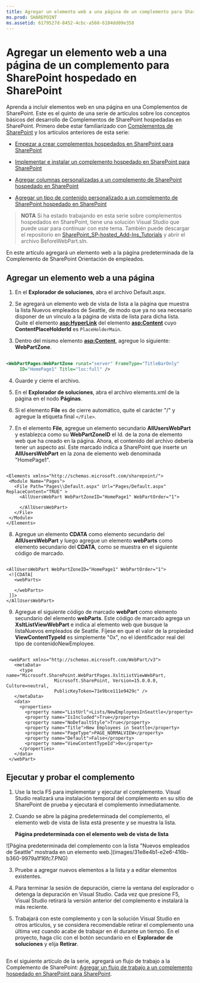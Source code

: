 ```yaml
---
title: Agregar un elemento web a una página de un complemento para SharePoint hospedado en SharePoint
ms.prod: SHAREPOINT
ms.assetid: 6179527d-8452-4cbc-a560-6104dd09e358
---
```



# Agregar un elemento web a una página de un complemento para SharePoint hospedado en SharePoint
Aprenda a incluir elementos web en una página en una Complementos de SharePoint.
Este es el quinto de una serie de artículos sobre los conceptos básicos del desarrollo de Complementos de SharePoint hospedadas en SharePoint. Primero debe estar familiarizado con  [Complementos de SharePoint](sharepoint-add-ins.md) y los artículos anteriores de esta serie:
  
    
    


-  [Empezar a crear complementos hospedados en SharePoint para SharePoint](get-started-creating-sharepoint-hosted-sharepoint-add-ins.md)
    
  
-  [Implementar e instalar un complemento hospedado en SharePoint para SharePoint](deploy-and-install-a-sharepoint-hosted-sharepoint-add-in.md)
    
  
-  [Agregar columnas personalizadas a un complemento de SharePoint hospedado en SharePoint](add-custom-columns-to-a-sharepoint-hostedsharepoint-add-in.md)
    
  
-  [Agregar un tipo de contenido personalizado a un complemento de SharePoint hospedado en SharePoint](add-a-custom-content-type-to-a-sharepoint-hostedsharepoint-add-in.md)
    
  

> **NOTA**
> Si ha estado trabajando en esta serie sobre complementos hospedados en SharePoint, tiene una solución Visual Studio que puede usar para continuar con este tema. También puede descargar el repositorio en  [SharePoint_SP-hosted_Add-Ins_Tutorials](https://github.com/OfficeDev/SharePoint_SP-hosted_Add-Ins_Tutorials) y abrir el archivo BeforeWebPart.sln.
  
    
    

En este artículo agregará un elemento web a la página predeterminada de la Complemento de SharePoint Orientación de empleados.
## Agregar un elemento web a una página


  
    
    

1. En el **Explorador de soluciones**, abra el archivo Default.aspx. 
    
  
2. Se agregará un elemento web de vista de lista a la página que muestra la lista Nuevos empleados de Seattle, de modo que ya no sea necesario disponer de un vínculo a la página de vista de lista para dicha lista. Quite el elemento **<asp:HyperLink>** del elemento **<asp:Content>** cuyo **ContentPlaceHolderId** es `PlaceHolderMain`. 
    
  
3. Dentro del mismo elemento **<asp:Content>**, agregue lo siguiente: **WebPartZone**. 
    
 ```XML
  
<WebPartPages:WebPartZone runat="server" FrameType="TitleBarOnly"
      ID="HomePage1" Title="loc:full" />

 ```

4. Guarde y cierre el archivo.
    
  
5. En el **Explorador de soluciones**, abra el archivo elements.xml de la página en el nodo **Páginas**. 
    
  
6. Si el elemento **File** es de cierre automático, quite el carácter "/" y agregue la etiqueta final `</File>`.
    
  
7. En el elemento **File**, agregue un elemento secundario **AllUsersWebPart** y establezca como su **WebPartZoneID** el Id. de la zona de elemento web que ha creado en la página. Ahora, el contenido del archivo debería tener un aspecto así. Este marcado indica a SharePoint que inserte un **AllUsersWebPart** en la zona de elemento web denominada "HomePage1".
    
 ```
  
<Elements xmlns="http://schemas.microsoft.com/sharepoint/">
  <Module Name="Pages">
    <File Path="Pages\\Default.aspx" Url="Pages/Default.aspx" ReplaceContent="TRUE" >
      <AllUsersWebPart WebPartZoneID="HomePage1" WebPartOrder="1">

      </AllUsersWebPart>
    </File>
  </Module>
</Elements>

 ```

8. Agregue un elemento **CDATA** como elemento secundario del **AllUsersWebPart** y luego agregue un elemento **webParts** como elemento secundario del **CDATA**, como se muestra en el siguiente código de marcado. 
    
 ```
  
<AllUsersWebPart WebPartZoneID="HomePage1" WebPartOrder="1">
  <![CDATA[
    <webParts>

    </webParts>
  ]]>
</AllUsersWebPart>
 ```

9. Agregue el siguiente código de marcado **webPart** como elemento secundario del elemento **webParts**. Este código de marcado agrega un **XsltListViewWebPart** e indica al elemento web que busque la listaNuevos empleados de Seattle. Fíjese en que el valor de la propiedad **ViewContentTypeId** es simplemente "0x", no el identificador real del tipo de contenidoNewEmployee. 
    
 ```
  
  <webPart xmlns="http://schemas.microsoft.com/WebPart/v3">
    <metaData>
      <type name="Microsoft.SharePoint.WebPartPages.XsltListViewWebPart, 
                   Microsoft.SharePoint, Version=15.0.0.0, Culture=neutral, 
                   PublicKeyToken=71e9bce111e9429c" />
    </metaData>
    <data>
      <properties>
        <property name="ListUrl">Lists/NewEmployeesInSeattle</property>
        <property name="IsIncluded">True</property>
        <property name="NoDefaultStyle">True</property>
        <property name="Title">New Employees in Seattle</property>
        <property name="PageType">PAGE_NORMALVIEW</property>
        <property name="Default">False</property>
        <property name="ViewContentTypeId">0x</property>
      </properties>
    </data>
  </webPart>
 ```


## Ejecutar y probar el complemento


  
    
    

1. Use la tecla F5 para implementar y ejecutar el complemento. Visual Studio realizará una instalación temporal del complemento en su sitio de SharePoint de prueba y ejecutará el complemento inmediatamente. 
    
  
2. Cuando se abre la página predeterminada del complemento, el elemento web de vista de lista está presente y se muestra la lista. 
    
   **Página predeterminada con el elemento web de vista de lista**

  

!\[Página predeterminada del complemento con la lista "Nuevos empleados de Seattle" mostrada en un elemento web.](images/31e8e4b1-e2e6-416b-b360-9979a1f16fc7.PNG)
  

    
    
  
3. Pruebe a agregar nuevos elementos a la lista y a editar elementos existentes.
    
  
4. Para terminar la sesión de depuración, cierre la ventana del explorador o detenga la depuración en Visual Studio. Cada vez que presione F5, Visual Studio retirará la versión anterior del complemento e instalará la más reciente.
    
  
5. Trabajará con este complemento y con la solución Visual Studio en otros artículos, y se considera recomendable retirar el complemento una última vez cuando acabe de trabajar en él durante un tiempo. En el proyecto, haga clic con el botón secundario en el **Explorador de soluciones** y elija **Retirar**.
    
  

## 
<a name="Nextsteps"> </a>

En el siguiente artículo de la serie, agregará un flujo de trabajo a la Complemento de SharePoint:  [Agregar un flujo de trabajo a un complemento hospedado en SharePoint para SharePoint](add-a-workflow-to-a-sharepoint-hosted-sharepoint-add-in.md).
  
    
    

